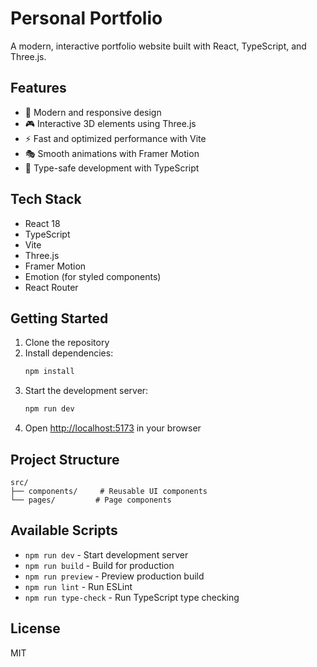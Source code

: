 # Personal Portfolio

A modern, interactive portfolio website built with React, TypeScript, and Three.js.

## Features

- 🎨 Modern and responsive design
- 🎮 Interactive 3D elements using Three.js
- ⚡ Fast and optimized performance with Vite
- 🎭 Smooth animations with Framer Motion
- 🎯 Type-safe development with TypeScript

## Tech Stack

- React 18
- TypeScript
- Vite
- Three.js
- Framer Motion
- Emotion (for styled components)
- React Router

## Getting Started

1. Clone the repository
2. Install dependencies:
   ```bash
   npm install
   ```
3. Start the development server:
   ```bash
   npm run dev
   ```
4. Open [http://localhost:5173](http://localhost:5173) in your browser

## Project Structure

```
src/
├── components/     # Reusable UI components
└── pages/         # Page components
```

## Available Scripts

- `npm run dev` - Start development server
- `npm run build` - Build for production
- `npm run preview` - Preview production build
- `npm run lint` - Run ESLint
- `npm run type-check` - Run TypeScript type checking

## License

MIT
